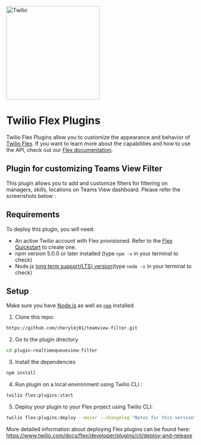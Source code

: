 <a href="https://www.twilio.com">
<img src="https://static0.twilio.com/marketing/bundles/marketing/img/logos/wordmark-red.svg" alt="Twilio" width="250" />
</a>

# Twilio Flex Plugins

Twilio Flex Plugins allow you to customize the appearance and behavior of [Twilio Flex](https://www.twilio.com/flex). If you want to learn more about the capabilities and how to use the API, check out our [Flex documentation](https://www.twilio.com/docs/flex).


## Plugin for customizing Teams View Filter

This plugin allows you to add and customize filters for filtering on managers, skills, locations on Teams View dashboard. Please refer the screenshots below : 



## Requirements

To deploy this plugin, you will need:

- An active Twilio account with Flex provisioned. Refer to the [Flex Quickstart](https://www.twilio.com/docs/flex/quickstart/flex-basics#sign-up-for-or-sign-in-to-twilio-and-create-a-new-flex-project") to create one.
- npm version 5.0.0 or later installed (type `npm -v` in your terminal to check)
- Node.js [long term support(LTS) version](https://nodejs.org/en/about/releases/)(type `node -v` in your terminal to check)

## Setup

Make sure you have [Node.js](https://nodejs.org) as well as [`npm`](https://npmjs.com) installed.

1.  Clone this repo:

```bash
https://github.com/cherylmj01/teamview-filter.git
```

2. Go to the plugin directory

```bash
cd plugin-realtimequeueview-filter
```

3. Install the dependencies

```bash
npm install
```

4. Run plugin on a local environment using Twilio CLI :

```bash
twilio flex:plugins:start
```

5. Deploy your plugin to your Flex project using Twilio CLI:

```bash
twilio flex:plugins:deploy --major --changelog "Notes for this version" --description "Functionality of the plugin"
```

More detailed information about deploying Flex plugins can be found here: https://www.twilio.com/docs/flex/developer/plugins/cli/deploy-and-release
